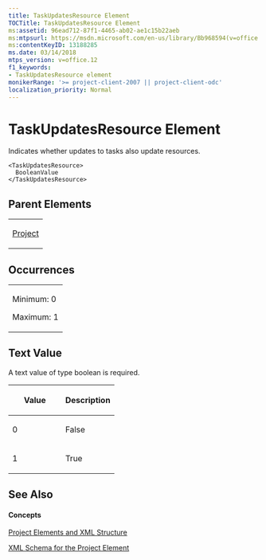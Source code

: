 ```yaml
---
title: TaskUpdatesResource Element
TOCTitle: TaskUpdatesResource Element
ms:assetid: 96ead712-87f1-4465-ab02-ae1c15b22aeb
ms:mtpsurl: https://msdn.microsoft.com/en-us/library/Bb968594(v=office.12)
ms:contentKeyID: 13188285
ms.date: 03/14/2018
mtps_version: v=office.12
f1_keywords:
- TaskUpdatesResource element
monikerRange: '>= project-client-2007 || project-client-odc'
localization_priority: Normal
---
```


# TaskUpdatesResource Element




Indicates whether updates to tasks also update resources.

    <TaskUpdatesResource>
      BooleanValue
    </TaskUpdatesResource>

## Parent Elements

<table>
<colgroup>
<col style="width: 100%" />
</colgroup>
<tbody>
<tr class="odd">
<td><p><a href="project-element.md">Project</a></p></td>
</tr>
</tbody>
</table>

## Occurrences

<table>
<colgroup>
<col style="width: 100%" />
</colgroup>
<tbody>
<tr class="odd">
<td><p>Minimum: 0</p>
<p>Maximum: 1</p></td>
</tr>
</tbody>
</table>

## Text Value

A text value of type boolean is required.

<table>
<colgroup>
<col style="width: 50%" />
<col style="width: 50%" />
</colgroup>
<thead>
<tr class="header">
<th><p>Value</p></th>
<th><p>Description</p></th>
</tr>
</thead>
<tbody>
<tr class="odd">
<td><p>0</p></td>
<td><p>False</p></td>
</tr>
<tr class="even">
<td><p>1</p></td>
<td><p>True</p></td>
</tr>
</tbody>
</table>

## See Also

#### Concepts

[Project Elements and XML Structure](project-elements-and-xml-structure.md)

[XML Schema for the Project Element](xml-schema-for-the-project-element.md)

